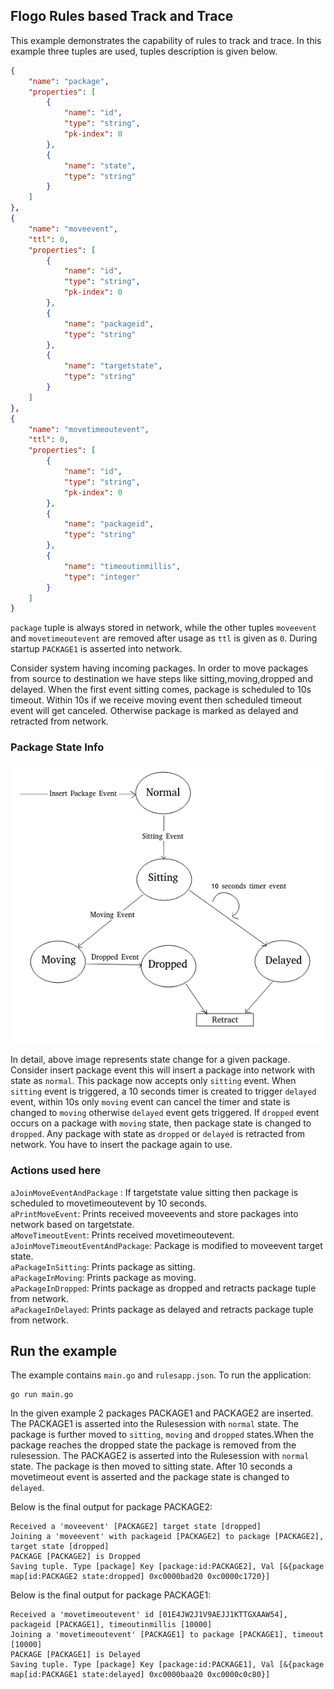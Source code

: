 ## Flogo Rules based Track and Trace

This example demonstrates the capability of rules to track and trace. In this example three tuples are used, tuples description is given below.

```json
{
    "name": "package",
    "properties": [
        {
            "name": "id",
            "type": "string",
            "pk-index": 0
        },
        {
            "name": "state",
            "type": "string"
        }
    ]  
},
{
    "name": "moveevent",
    "ttl": 0,
    "properties": [
        {
            "name": "id",
            "type": "string",
            "pk-index": 0
        },
        {
            "name": "packageid",
            "type": "string"
        },
        {
            "name": "targetstate",
            "type": "string"
        }
    ]
},
{
    "name": "movetimeoutevent",
    "ttl": 0,
    "properties": [
        {
            "name": "id",
            "type": "string",
            "pk-index": 0
        },
        {
            "name": "packageid",
            "type": "string"
        },
        {
            "name": "timeoutinmillis",
            "type": "integer"
        }
    ]  
}
```

`package` tuple is always stored in network, while the other tuples `moveevent` and `movetimeoutevent` are removed after usage as `ttl` is given as `0`. During startup `PACKAGE1` is asserted into network.

Consider system having incoming packages. In order to move packages from source to destination we have steps like sitting,moving,dropped and delayed. When the first event sitting comes, package is scheduled to 10s timeout. Within 10s if we receive  moving event then scheduled timeout event will get canceled. Otherwise package is marked as delayed and retracted from network.

### Package State Info

<p align="center">
  <img src ="./trackntrace.png" />
</p>

In detail, above image represents state change for a given package. Consider insert package event this will insert a package into network with state as `normal`. This package now accepts only `sitting` event. When `sitting` event is triggered, a 10 seconds timer is created to trigger `delayed` event, within 10s only `moving` event can cancel the timer and state is changed to `moving` otherwise `delayed` event gets triggered. If `dropped` event occurs on a package with `moving` state, then package state is changed to `dropped`. Any package with state as `dropped` or `delayed` is retracted from network. You have to insert the package again to use.

### Actions used here

`aJoinMoveEventAndPackage` : If targetstate value sitting then package is scheduled to movetimeoutevent by 10 seconds.<br>
`aPrintMoveEvent`: Prints received moveevents and store packages into network based on targetstate.<br>
`aMoveTimeoutEvent`: Prints received movetimeoutevent.<br>
`aJoinMoveTimeoutEventAndPackage`: Package is modified to moveevent target state.<br>
`aPackageInSitting`: Prints package as sitting.<br>
`aPackageInMoving`: Prints package as moving.<br>
`aPackageInDropped`: Prints package as dropped and retracts package tuple from network.<br>
`aPackageInDelayed`: Prints package as delayed and retracts package tuple from network.

## Run the example

The example contains `main.go` and `rulesapp.json`. To run the application:
```
go run main.go
``` 

In the given example 2 packages PACKAGE1 and PACKAGE2 are inserted.
The PACKAGE1 is asserted into the Rulesession with `normal` state. The package is further moved to `sitting`, `moving` and `dropped` states.When the package reaches the dropped state the package is removed from the rulesession.
The PACKAGE2 is asserted into the Rulesession with `normal` state. The package is then moved to sitting state. After 10 seconds a movetimeout event is asserted and the package state is changed to `delayed`.

Below is the final output for package PACKAGE2:

```
Received a 'moveevent' [PACKAGE2] target state [dropped]
Joining a 'moveevent' with packageid [PACKAGE2] to package [PACKAGE2], target state [dropped]
PACKAGE [PACKAGE2] is Dropped
Saving tuple. Type [package] Key [package:id:PACKAGE2], Val [&{package map[id:PACKAGE2 state:dropped] 0xc0000bad20 0xc0000c1720}]
```


Below is the final output for package PACKAGE1:

```
Received a 'movetimeoutevent' id [01E4JW2J1V9AEJJ1KTTGXAAW54], packageid [PACKAGE1], timeoutinmillis [10000]
Joining a 'movetimeoutevent' [PACKAGE1] to package [PACKAGE1], timeout [10000]
PACKAGE [PACKAGE1] is Delayed
Saving tuple. Type [package] Key [package:id:PACKAGE1], Val [&{package map[id:PACKAGE1 state:delayed] 0xc0000baa20 0xc0000c0c80}]
```